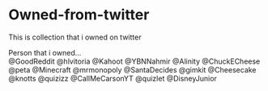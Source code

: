 # Owned-from-twitter
This is collection that i owned on twitter

Person that i owned...                 
@GoodReddit
@hlvitoria
@Kahoot
@YBNNahmir
@Alinity
@ChuckECheese
@peta
@Minecraft
@mrmonopoly
@SantaDecides
@gimkit
@Cheesecake
@knotts
@quizizz
@CallMeCarsonYT
@quizlet
@DisneyJunior

